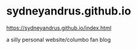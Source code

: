 # sydneyandrus.github.io
https://sydneyandrus.github.io/index.html 

a silly personal website/columbo fan blog